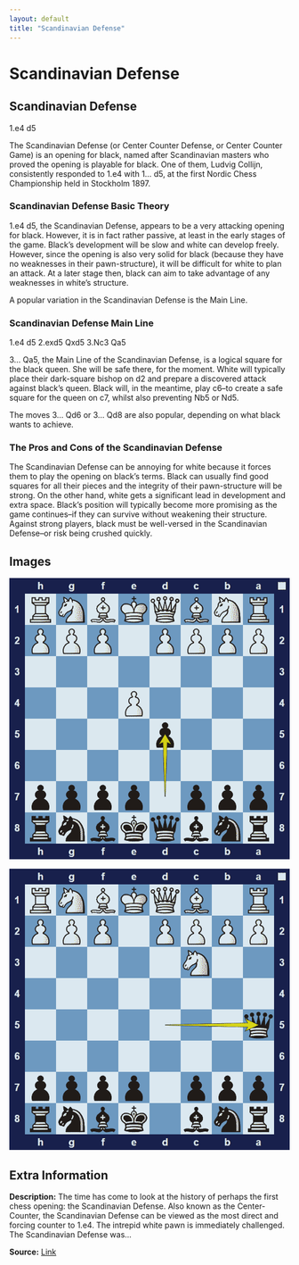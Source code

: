 ```yaml
---
layout: default
title: "Scandinavian Defense"
---
```



# Scandinavian Defense



## Scandinavian Defense

1.e4 d5

The Scandinavian Defense (or Center Counter Defense, or Center Counter Game) is an opening for black, named after Scandinavian masters who proved the opening is playable for black. One of them, Ludvig Collijn, consistently responded to 1.e4 with 1… d5, at the first Nordic Chess Championship held in Stockholm 1897.

### Scandinavian Defense Basic Theory

1.e4 d5, the Scandinavian Defense, appears to be a very attacking opening for black. However, it is in fact rather passive, at least in the early stages of the game. Black’s development will be slow and white can develop freely. However, since the opening is also very solid for black (because they have no weaknesses in their pawn-structure), it will be difficult for white to plan an attack. At a later stage then, black can aim to take advantage of any weaknesses in white’s structure.

A popular variation in the Scandinavian Defense is the Main Line.

### Scandinavian Defense Main Line

1.e4 d5 2.exd5 Qxd5 3.Nc3 Qa5

3… Qa5, the Main Line of the Scandinavian Defense, is a logical square for the black queen. She will be safe there, for the moment. White will typically place their dark-square bishop on d2 and prepare a discovered attack against black’s queen. Black will, in the meantime, play c6–to create a safe square for the queen on c7, whilst also preventing Nb5 or Nd5.

The moves 3… Qd6 or 3… Qd8 are also popular, depending on what black wants to achieve.

### The Pros and Cons of the Scandinavian Defense

The Scandinavian Defense can be annoying for white because it forces them to play the opening on black’s terms. Black can usually find good squares for all their pieces and the integrity of their pawn-structure will be strong. On the other hand, white gets a significant lead in development and extra space. Black’s position will typically become more promising as the game continues–if they can survive without weakening their structure. Against strong players, black must be well-versed in the Scandinavian Defense–or risk being crushed quickly.



## Images

![scandinavian-defense](../images/scandinavian-defense-1.png)

![scandinavian-defense](../images/scandinavian-defense-2.png)



## Extra Information
**Description:** The time has come to look at the history of perhaps the first chess opening: the Scandinavian Defense. Also known as the Center-Counter, the Scandinavian Defense can be viewed as the most direct and forcing counter to 1.e4. The intrepid white pawn is immediately challenged. The Scandinavian Defense was...

**Source:** [Link](https://www.chess.com/article/view/the-scandinavian-defense-a-history-part-1)
